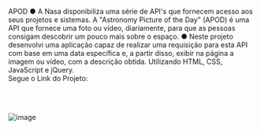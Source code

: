 APOD
● A Nasa disponibiliza uma série de API's que fornecem acesso aos seus projetos e sistemas.
A "Astronomy Picture of the Day" (APOD) é uma API que fornece uma foto ou vídeo,
diariamente, para que as pessoas consigam descobrir um pouco mais sobre o espaço.
● Neste projeto desenvolvi uma aplicação capaz de realizar uma requisição
para esta API com base em uma data específica e, a partir disso, exibir na página a
imagem ou vídeo, com a descrição obtida.
Utilizando HTML, CSS, JavaScript e jQuery.
<br/>
Segue o Link do Projeto:
<br/>

<br/><br/>


![image](https://user-images.githubusercontent.com/78447989/168388516-8058d5f8-7481-4c43-98ad-41ec6653454f.png)
